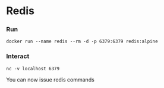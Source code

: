 # Redis

### Run
```
docker run --name redis --rm -d -p 6379:6379 redis:alpine
```

### Interact
```
nc -v localhost 6379
```
You can now issue redis commands
